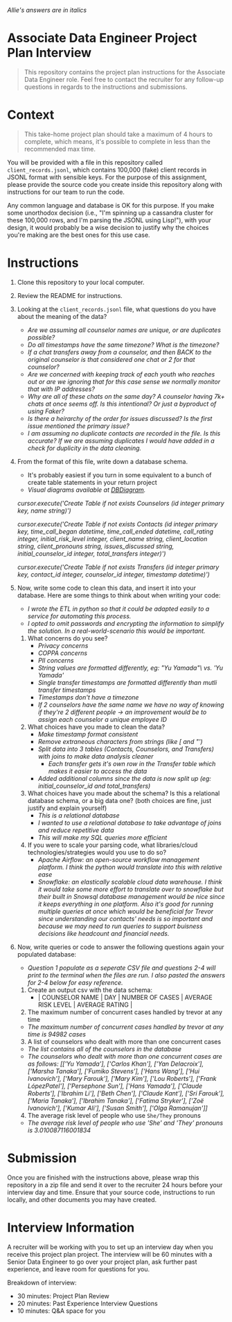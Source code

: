 _Allie's answers are in italics_

# Associate Data Engineer Project Plan Interview
> This repository contains the project plan instructions for the Associate Data Engineer role.
Feel free to contact the recruiter for any follow-up questions in regards to the instructions and submissions.

# Context
> This take-home project plan should take a maximum of 4 hours to complete, which means, it's possible to complete in less than the recommended max time. 

You will be provided with a file in this repository called `client_records.jsonl`, which contains 100,000 (fake) client records in JSONL format with sensible keys. For the purpose of this assignment, please provide the source code you create inside this repository along with instructions for our team to run the code. 

Any common language and database is OK for this purpose. If you make some unorthodox decision (i.e., "I'm spinning up a cassandra cluster for these 100,000 rows, and I'm parsing the JSONL using Lisp!"), with your design, it would probably be a wise decision to justify why the choices you're making are the best ones for this use case.

# Instructions
1. Clone this repository to your local computer.
2. Review the README for instructions.
3. Looking at the `client_records.jsonl` file, what questions do you have about the meaning of the data?
   * _Are we assuming all counselor names are unique, or are duplicates possible?_
   * _Do all timestamps have the same timezone? What is the timezone?_
   * _If a chat transfers away from a counselor, and then BACK to the original counselor is that considered one chat or 2 for that counselor?_
   * _Are we concerned with keeping track of each youth who reaches out or are we ignoring that for this case sense we normally monitor that with IP addresses?_
   * _Why are all of these chats on the same day? A counselor having 7k+ chats at once seems off. Is this intentional? Or just a byproduct of using Faker?_
   * _Is there a heirarchy of the order for issues discussed? Is the first issue mentioned the primary issue?_
   * _I am assuming no duplicate contacts are recorded in the file. Is this accurate? If we are assuming duplicates I would have added in a check for duplicity in the data cleaning._

4. From the format of this file, write down a database schema.
   * It's probably easiest if you turn in some equivalent to a bunch of create table statements in your return project
    * _Visual diagrams available at [DBDiagram](https://dbdiagram.io/d/6453cdf9dca9fb07c483a5b7)._

   _cursor.execute('Create Table if not exists Counselors (id integer primary key, name string)')_

   _cursor.execute('Create Table if not exists Contacts (id integer primary key, time_call_began datetime, time_call_ended datetime, call_rating integer, initial_risk_level integer, client_name string, client_location string, client_pronouns string, issues_discussed string, initial_counselor_id integer, total_transfers integer)')_

   _cursor.execute('Create Table if not exists Transfers (id integer primary key, contact_id integer, counselor_id integer, timestamp datetime)')_
  
5. Now, write some code to clean this data, and insert it into your database. Here are some things to think about when writing your code:
      * _I wrote the ETL in python so that it could be adapted easily to a service for automating this process._
      * _I opted to omit passwords and encrypting the information to simplify the solution. In a real-world-scenario this would be important._
   1. What concerns do you see?
      * _Privacy concerns_
      * _COPPA concerns_
      * _PII concerns_
      * _String values are formatted differently, eg: \"Yu Yamada"\ vs. 'Yu Yamada'_
      * _Single transfer timestamps are formatted differently than mutli transfer timestamps_
      * _Timestamps don't have a timezone_
      * _If 2 counselors have the same name we have no way of knowing if they're 2 different people -> an improvement would be to assign each counselor a unique employee ID_
   2. What choices have you made to clean the data?
      * _Make timestamp format consistent_
      * _Remove extraneous characters from strings (like [ and "')_
      * _Split data into 3 tables (Contacts, Counselors, and Transfers) with joins to make data analysis cleaner_
         * _Each transfer gets it's own row in the Transfer table which makes it easier to access the data_
      * _Added additional columns since the data is now split up (eg: initial_counselor_id and total_transfers)_
   3. What choices have you made about the schema? Is this a relational database schema, or a big data one? (both choices are fine, just justify and explain yourself)
      * _This is a relational database_ 
      * _I wanted to use a relational database to take advantage of joins and reduce repetitive data_
      * _This will make my SQL queries more efficient_
   4. If you were to scale your parsing code, what libraries/cloud technologies/strategies would you use to do so?
      * _Apache Airflow: an open-source workflow management platform. I think the python would translate into this with relative ease_
      * _Snowflake: an elastically scalable cloud data warehouse. I think it would take some more effort to translate over to snowflake but their built in Snowsql database management would be nice since it keeps everything in one platform. Also it's good for running multiple queries at once which would be beneficial for Trevor since understanding our contacts' needs is so important and because we may need to run queries to support buisness decisions like headcount and financial needs._ 
4. Now, write queries or code to answer the following questions again your populated database:
   * _Question 1 populate as a seperate CSV file and questions 2-4 will print to the terminal when the files are run. I also pasted the answers for 2-4 below for easy reference._
   1. Create an output csv with the data schema:
       * | COUNSELOR NAME  | DAY  | NUMBER OF CASES  | AVERAGE RISK LEVEL  | AVERAGE RATING  |
    2. The maximum number of concurrent cases handled by trevor at any time
      * _The maximum number of concurrent cases handled by trevor at any time is 94982 cases_
    3. A list of counselors who dealt with more than one concurrent cases
      * _The list contains all of the counselors in the database_
      * _The counselors who dealt with more than one concurrent cases are as follows: [['Yu Yamada'], ['Carlos Khan'], ['Yan Delacroix'], ['Marsha Tanaka'], ['Fumiko Stevens'], ['Hans Wang'], ['Hui Ivanovich'], ['Mary Farouk'], ['Mary Kim'], ['Lou Roberts'], ['Frank LópezPatel'], ['Persephone Sun'], ['Hans Yamada'], ['Claude Roberts'], ['Ibrahim Li'], ['Beth Chen'], ['Claude Kant'], ['Sri Farouk'], ['Maria Tanaka'], ['Ibrahim Tanaka'], ['Fatima Stryker'], ['Zoë Ivanovich'], ['Kumar Ali'], ['Susan Smith'], ['Olga Ramanujan']]_
    4. The average risk level of people who use `She/They` pronouns
      * _The average risk level of people who use 'She' and 'They' pronouns is 3.010087116001834_


# Submission
Once you are finished with the instructions above, please wrap this repository in a zip file and send it over to the recruiter 24 hours before your interview day and time. Ensure that your source code, instructions to run locally, and other documents you may have created. 

# Interview Information
A recruiter will be working with you to set up an interview day when you receive this project plan project. The interview will be 60 minutes with a Senior Data Engineer to go over your project plan, ask further past experience, and leave room for questions for you.

Breakdown of interview:
* 30 minutes: Project Plan Review
* 20 minutes: Past Experience Interview Questions
* 10 minutes: Q&A space for you
